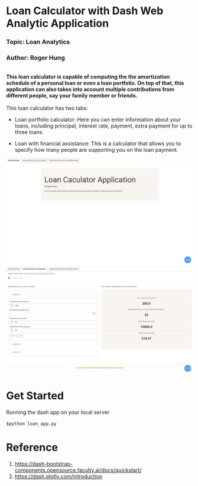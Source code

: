 

# Loan Calculator with Dash Web Analytic Application
### Topic: Loan Analytics
### Author: Roger Hung
<br >
<strong>This loan calculator is capable of computing the the amortization schedule of a personal loan or even a loan portfolio. On top of that, this application can also takes into account multiple contributions from different people, say your family member or friends.</strong> <br >

<br >
This loan calculator has two tabs:

- Loan portfolio calculator: Here you can enter information about your loans, including principal, interest rate, payment, extra payment for up to three loans. 

- Loan with financial assistance: This is a calculator that allows you to specify how many people are supporting you on the loan payment.



![loan_calculator_1](images/loan_calculator_1.png)
![loan_calculator_2](images/loan_calculator_2.png)


# Get Started

Running the dash app on your local server

```cmd
$python loan_app.py
```

# Reference
1. https://dash-bootstrap-components.opensource.faculty.ai/docs/quickstart/
2. https://dash.plotly.com/introduction



